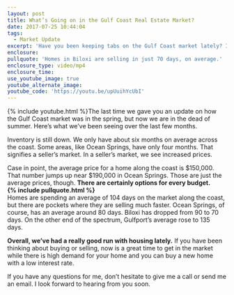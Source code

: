 ```yaml
---
layout: post
title: What’s Going on in the Gulf Coast Real Estate Market?
date: 2017-07-25 10:44:04
tags:
  - Market Update
excerpt: 'Have you been keeping tabs on the Gulf Coast market lately? If not, no worries. We have.'
enclosure:
pullquote: 'Homes in Biloxi are selling in just 70 days, on average.'
enclosure_type: video/mp4
enclosure_time:
use_youtube_image: true
youtube_alternate_image:
youtube_code: 'https://youtu.be/upUuihYcUbI'
---
```



{% include youtube.html %}The last time we gave you an update on how the Gulf Coast market was in the spring, but now we are in the dead of summer. Here’s what we’ve been seeing over the last few months.

Inventory is still down. We only have about six months on average across the coast. Some areas, like Ocean Springs, have only four months. That signifies a seller’s market. In a seller’s market, we see increased prices.

Case in point, the average price for a home along the coast is $150,000. That number jumps up near $190,000 in Ocean Springs. Those are just the average prices, though. **There are certainly options for every budget.
<br>{% include pullquote.html %}**
<br>Homes are spending an average of 104 days on the market along the coast, but there are pockets where they are selling much faster. Ocean Springs, of course, has an average around 80 days. Biloxi has dropped from 90 to 70 days. On the other end of the spectrum, Gulfport’s average rose to 135 days.

**Overall, we’ve had a really good run with housing lately.** If you have been thinking about buying or selling, now is a great time to get in the market while there is high demand for your home and you can buy a new home with a low interest rate.

If you have any questions for me, don’t hesitate to give me a call or send me an email. I look forward to hearing from you soon.